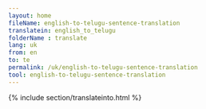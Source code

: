 ```yaml
---
layout: home
fileName: english-to-telugu-sentence-translation
translatein: english_to_telugu
folderName : translate
lang: uk
from: en
to: te
permalink: /uk/english-to-telugu-sentence-translation
tool: english-to-telugu-sentence-translation
---
```

{% include section/translateinto.html %}